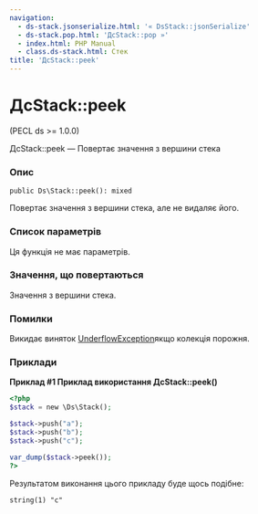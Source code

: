 ```yaml
---
navigation:
  - ds-stack.jsonserialize.html: '« DsStack::jsonSerialize'
  - ds-stack.pop.html: 'ДсStack::pop »'
  - index.html: PHP Manual
  - class.ds-stack.html: Стек
title: 'ДсStack::peek'
---
```

# ДсStack::peek

(PECL ds >= 1.0.0)

ДсStack::peek — Повертає значення з вершини стека

### Опис

```methodsynopsis
public Ds\Stack::peek(): mixed
```

Повертає значення з вершини стека, але не видаляє його.

### Список параметрів

Ця функція не має параметрів.

### Значення, що повертаються

Значення з вершини стека.

### Помилки

Викидає виняток [UnderflowException](class.underflowexception.html)якщо колекція порожня.

### Приклади

**Приклад #1 Приклад використання **ДсStack::peek()****

```php
<?php
$stack = new \Ds\Stack();

$stack->push("a");
$stack->push("b");
$stack->push("c");

var_dump($stack->peek());
?>
```

Результатом виконання цього прикладу буде щось подібне:

```
string(1) "c"
```
